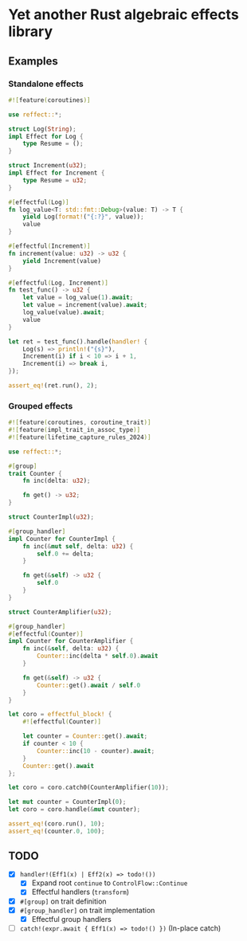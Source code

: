 # Yet another Rust algebraic effects library

## Examples

### Standalone effects

```rust
#![feature(coroutines)]

use reffect::*;

struct Log(String);
impl Effect for Log {
    type Resume = ();
}

struct Increment(u32);
impl Effect for Increment {
    type Resume = u32;
}

#[effectful(Log)]
fn log_value<T: std::fmt::Debug>(value: T) -> T {
    yield Log(format!("{:?}", value));
    value
}

#[effectful(Increment)]
fn increment(value: u32) -> u32 {
    yield Increment(value)
}

#[effectful(Log, Increment)]
fn test_func() -> u32 {
    let value = log_value(1).await;
    let value = increment(value).await;
    log_value(value).await;
    value
}

let ret = test_func().handle(handler! {
    Log(s) => println!("{s}"),
    Increment(i) if i < 10 => i + 1,
    Increment(i) => break i,
});

assert_eq!(ret.run(), 2);

```

### Grouped effects

```rust
#![feature(coroutines, coroutine_trait)]
#![feature(impl_trait_in_assoc_type)]
#![feature(lifetime_capture_rules_2024)]

use reffect::*;

#[group]
trait Counter {
    fn inc(delta: u32);

    fn get() -> u32;
}

struct CounterImpl(u32);

#[group_handler]
impl Counter for CounterImpl {
    fn inc(&mut self, delta: u32) {
        self.0 += delta;
    }

    fn get(&self) -> u32 {
        self.0
    }
}

struct CounterAmplifier(u32);

#[group_handler]
#[effectful(Counter)]
impl Counter for CounterAmplifier {
    fn inc(&self, delta: u32) {
        Counter::inc(delta * self.0).await
    }

    fn get(&self) -> u32 {
        Counter::get().await / self.0
    }
}

let coro = effectful_block! {
    #![effectful(Counter)]

    let counter = Counter::get().await;
    if counter < 10 {
        Counter::inc(10 - counter).await;
    }
    Counter::get().await
};

let coro = coro.catch0(CounterAmplifier(10));

let mut counter = CounterImpl(0);
let coro = coro.handle(&mut counter);

assert_eq!(coro.run(), 10);
assert_eq!(counter.0, 100);
```

## TODO

- [x] `handler!(Eff1(x) | Eff2(x) => todo!())`
  - [x] Expand root `continue` to `ControlFlow::Continue`
  - [x] Effectful handlers (`transform`)
- [x] `#[group]` on trait definition
- [x] `#[group_handler]` on trait implementation
  - [x] Effectful group handlers
- [ ] `catch!(expr.await { Eff1(x) => todo!() })` (In-place catch)